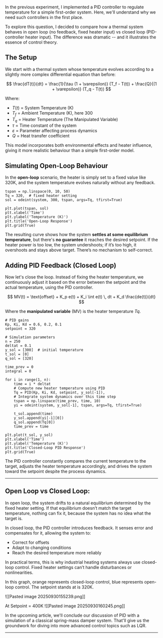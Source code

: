 In the previous experiment, I implemented a PID controller to regulate temperature for a simple first-order system. Here, we'll understand why we need such controllers in the first place.

To explore this question, I decided to compare how a thermal system behaves in open loop (no feedback, fixed heater input) vs closed loop (PID-controller heater input). The difference was dramatic -- and it illustrates the essence of control theory.

## The Setup

We start with a thermal system whose temperature evolves according to a slightly more complex differential equation than before:

$$
\frac{dT(t)}{dt} = \frac{1}{\tau (1 + \varepsilon)} (T_f - T(t)) + \frac{Q}{(1 + \varepsilon)} (T_q - T(t))
$$

Where:

- $T(t)$ = System Temperature (K)
- $T_f$ = Ambient Temperature (K), here 300
- $T_q$ = Heater Temperature (The Manipulated Variable)
- $\tau$ = Time constant of the system
- $\varepsilon$ = Parameter affecting process dynamics
- $Q$ = Heat transfer coefficient

This model incorporates both environmental effects and heater influence, giving it more realistic behaviour than a simple first-order model.

## Simulating Open-Loop Behaviour

In the **open-loop** scenario, the heater is simply set to a fixed value like 320K, and the system temperature evolves naturally without any feedback.

```
tspan = np.linspace(0, 10, 50)
Tq = 320,  # fixed heater setting
sol = odeint(system, 300, tspan, args=Tq, tfirst=True)

plt.plot(tspan, sol)
plt.xlabel('Time')
plt.ylabel('Temperature (K)')
plt.title('Open-Loop Response')
plt.grid(True)
```

The resulting curve shows how the system **settles at some equilibrium temperature**, but there's **no guarantee** it reaches the desired setpoint. If the heater power is too low, the system undershoots; if it’s too high, it overshoots and stays above target. There’s no mechanism to self-correct.

## Adding PID Feedback (Closed Loop)

Now let's close the loop. Instead of fixing the heater temperature, we continuously adjust it based on the error between the setpoint and the actual temperature, using the PID controller.

$$
MV(t) = \text{offset} + K_p e(t) + K_i \int e(t) \, dt + K_d \frac{de(t)}{dt}
$$

Where the **manipulated variable** (MV) is the heater temperature $Tq$. 

```
# PID gains
Kp, Ki, Kd = 0.6, 0.2, 0.1
setpoint = 320

# Simulation parameters
n = 250
deltat = 0.1
y_sol = [300]  # initial temperature
t_sol = [0]
q_sol = [320]

time_prev = 0
integral = 0

for i in range(1, n):
    time = i * deltat
    # Compute new heater temperature using PID
    Tq = PID(Kp, Ki, Kd, setpoint, y_sol[-1]),
    # Integrate system dynamics over this time step
    tspan = np.linspace(time_prev, time, 10)
    yi = odeint(system, y_sol[-1], tspan, args=Tq, tfirst=True)

    t_sol.append(time)
    y_sol.append(yi[-1][0])
    q_sol.append(Tq[0])
    time_prev = time

plt.plot(t_sol, y_sol)
plt.xlabel('Time')
plt.ylabel('Temperature (K)')
plt.title('Closed-Loop PID Response')
plt.grid(True)

```

The PID controller constantly compares the current temperature to the target, adjusts the heater temperature accordingly, and drives the system toward the setpoint despite the process dynamics.

---
## Open Loop vs Closed Loop: 

In open loop, the system drifts to a natural equilibrium determined by the fixed heater setting. If that equilibrium doesn’t match the target temperature, nothing can fix it, because the system has no idea what the target is.

In closed loop, the PID controller introduces feedback. It senses error and compensates for it, allowing the system to:

- Correct for offsets
- Adapt to changing conditions
- Reach the desired temperature more reliably

In practical terms, this is why industrial heating systems always use closed-loop control. Fixed heater settings can’t handle disturbances or nonlinearities.


In this graph, orange represents closed-loop control, blue represents open-loop control. The setpoint stands at is 320K.

![[Pasted image 20250930155239.png]]

At Setpoint = 400K
![[Pasted image 20250930160245.png]]

In the upcoming article, we'll conclude our discussion of PID with a simulation of a classical spring-mass damper system. That'll give us the groundwork for diving into more advanced control topics such as LQR.

---



